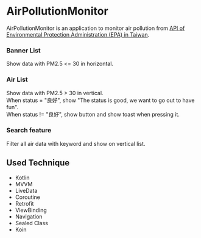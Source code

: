 # AirPollutionMonitor

AirPollutionMonitor is an application to monitor air pollution from [API of Environmental Protection Administration (EPA) in Taiwan](https://data.epa.gov.tw/api/v2/aqx_p_432?limit=1000&api_key=cebebe84-e17d-4022-a28f-81097fda5896&sort=ImportDate%20desc&format=json).

### Banner List ###
Show data with PM2.5 <= 30 in horizontal.  
### Air List ###
Show data with PM2.5 > 30 in vertical.  
When status = "良好", show "The status is good, we want to go out
to have fun".  
When status != "良好", show button and show toast when pressing it.  
### Search feature ###
Filter all air data with keyword and show on vertical list.

## Used Technique ##
- Kotlin
- MVVM
- LiveData
- Coroutine
- Retrofit
- ViewBinding
- Navigation
- Sealed Class
- Koin
